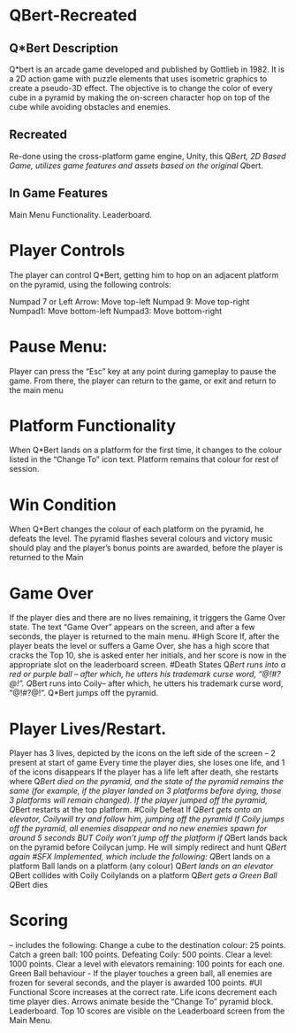 # QBert-Recreated

## Q*Bert Description
Q*bert is an arcade game developed and published by Gottlieb in 1982. It is a 2D action game with puzzle elements that uses isometric graphics to create a pseudo-3D effect. The objective is to change the color of every cube in a pyramid by making the on-screen character hop on top of the cube while avoiding obstacles and enemies.

## Recreated
Re-done using the cross-platform game engine, Unity, this Q*Bert, 2D Based Game, utilizes game features and assets based on the original Q*bert.

## In Game Features
Main Menu Functionality.
Leaderboard.

# Player Controls

The player can control Q*Bert, getting him to hop on an adjacent platform on the pyramid, using the 
following controls: 

Numpad 7 or Left Arrow: Move top-left 
Numpad 9: Move top-right
Numpad1: Move bottom-left
Numpad3: Move bottom-right

# Pause Menu:
Player can press the “Esc” key at any point during gameplay to pause the game. From there, the player 
can return to the game, or exit and return to the main menu

# Platform Functionality
When Q*Bert lands on a platform for the first time, it changes to the colour listed in the “Change To” icon text. Platform remains that colour for rest of session.

# Win Condition
When Q*Bert changes the colour of each platform on the pyramid, he defeats the level. The pyramid flashes several colours and victory music should play and the player’s bonus points are awarded, before the player is returned to the Main 


# Game Over
If the player dies and there are no lives remaining, it triggers the Game Over state. The text “Game Over” appears on the screen, and after a few seconds, the player is returned to the main menu.
#High Score
If, after the player beats the level or suffers a Game Over, she has a high score that cracks the Top 10, she is asked enter her initials, and her score is now in the appropriate slot on the leaderboard screen.
#Death States 
Q*Bert runs into a red or purple ball – after which, he utters his trademark curse word, “@!#?@!”.
Q*Bert runs into Coily– after which, he utters his trademark curse word, “@!#?@!”.
Q*Bert jumps off the pyramid.

# Player Lives/Restart.
Player has 3 lives, depicted by the icons on the left side of the screen – 2 present at start of game
Every time the player dies, she loses one life, and 1 of the icons disappears
If the player has a life left after death, she restarts where Q*Bert died on the pyramid, and the state of the pyramid remains the same (for example, if the player landed on 3 platforms before dying, those 3 platforms will remain changed). If the player jumped off the pyramid, Q*Bert restarts at the top platform.
#Coily Defeat
If Q*Bert gets onto an elevator, Coilywill try and follow him, jumping off the pyramid
If Coily jumps off the pyramid, all enemies disappear and no new enemies spawn for around 5 seconds BUT Coily won’t jump off the platform if Q*Bert lands back on the pyramid before Coilycan jump. He will simply redirect and hunt Q*Bert again
#SFX Implemented, which include the following:
Q*Bert lands on a platform
Ball lands on a platform (any colour)
Q*Bert lands on an elevator
Q*Bert collides with Coily
Coilylands on a platform
Q*Bert gets a Green Ball
Q*Bert dies

# Scoring 
– includes the following:
Change a cube to the destination colour: 25 points.
Catch a green ball: 100 points.
Defeating Coily: 500 points.
Clear a level: 1000 points.
Clear a level with elevators remaining: 100 points for each one.
Green Ball behaviour - If the player touches a green ball, all enemies are frozen for several seconds, and the player is awarded 100 points.
#UI Functional
Score increases at the correct rate.
Life icons decrement each time player dies.
Arrows animate beside the “Change To” pyramid block.
Leaderboard.
Top 10 scores are visible on the Leaderboard screen from the Main Menu.


